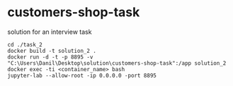 # customers-shop-task
solution for an interview task

```
cd ./task_2
docker build -t solution_2 .
docker run -d -t -p 8895 -v "C:\Users\Danil\Desktop\solution\customers-shop-task":/app solution_2
docker exec -ti <container_name> bash
jupyter-lab --allow-root -ip 0.0.0.0 -port 8895
```
